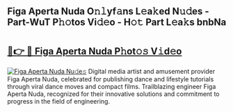 ## Figa Aperta Nuda O𝚗𝚕yf𝚊ns L𝚎a𝚔ed N𝚞𝚍es - Part-WuT P𝚑𝚘tos Vi𝚍𝚎o - H𝚘𝚝 Part L𝚎a𝚔s bnbNa

# <h2><a href="http://kf50j9.oniu.top/?m=Figa+Aperta+Nuda">🔗👉 🔴 Figa Aperta Nuda P𝚑ot𝚘𝚜 V𝚒d𝚎o</a></h2>

[![Figa Aperta Nuda Nu𝚍e𝚜](https://i.imgur.com/0qMVB7G.gif)](http://kf50j9.oniu.top/?m=Figa+Aperta+Nuda)
Digital media artist and amusement provider Figa Aperta Nuda, celebrated for publishing dance and lifestyle tutorials through viral dance moves and compact films. Trailblazing engineer Figa Aperta Nuda, recognized for their innovative solutions and commitment to progress in the field of engineering.  
